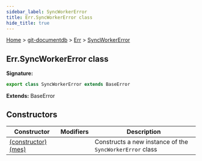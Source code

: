 ```yaml
---
sidebar_label: SyncWorkerError
title: Err.SyncWorkerError class
hide_title: true
---
```


[Home](./index.md) &gt; [git-documentdb](./git-documentdb.md) &gt; [Err](./git-documentdb.err.md) &gt; [SyncWorkerError](./git-documentdb.err.syncworkererror.md)

## Err.SyncWorkerError class


<b>Signature:</b>

```typescript
export class SyncWorkerError extends BaseError 
```
<b>Extends:</b> BaseError

## Constructors

|  Constructor | Modifiers | Description |
|  --- | --- | --- |
|  [(constructor)(mes)](./git-documentdb.err.syncworkererror._constructor_.md) |  | Constructs a new instance of the <code>SyncWorkerError</code> class |

